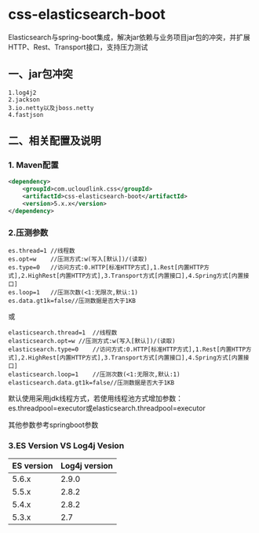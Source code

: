 # css-elasticsearch-boot
Elasticsearch与spring-boot集成，解决jar依赖与业务项目jar包的冲突，并扩展HTTP、Rest、Transport接口，支持压力测试
## 一、jar包冲突
```
1.log4j2
2.jackson
3.io.netty以及jboss.netty
4.fastjson
```
## 二、相关配置及说明
### 1. Maven配置
```xml
<dependency>
    <groupId>com.ucloudlink.css</groupId>
    <artifactId>css-elasticsearch-boot</artifactId>
    <version>5.x.x</version>
</dependency>
```
### 2.压测参数
```properties
es.thread=1	//线程数
es.opt=w	//压测方式:w(写入[默认])/(读取)
es.type=0	//访问方式:0.HTTP[标准HTTP方式],1.Rest[内置HTTP方式],2.HighRest[内置HTTP方式],3.Transport方式[内置接口],4.Spring方式[内置接口]
es.loop=1	//压测次数(<1:无限次,默认:1)
es.data.gt1k=false//压测数据是否大于1KB
```
或
```properties
elasticsearch.thread=1	//线程数
elasticsearch.opt=w	//压测方式:w(写入[默认])/(读取)
elasticsearch.type=0	//访问方式:0.HTTP[标准HTTP方式],1.Rest[内置HTTP方式],2.HighRest[内置HTTP方式],3.Transport方式[内置接口],4.Spring方式[内置接口]
elasticsearch.loop=1	//压测次数(<1:无限次,默认:1)
elasticsearch.data.gt1k=false//压测数据是否大于1KB
```
默认使用采用jdk线程方式，若使用线程池方式增加参数：es.threadpool=executor或elasticsearch.threadpool=executor

其他参数参考springboot参数
### 3.ES Version VS Log4j Vesion
ES version | Log4j version
-----------|-----------
5.6.x | 2.9.0
5.5.x | 2.8.2
5.4.x | 2.8.2
5.3.x | 2.7
